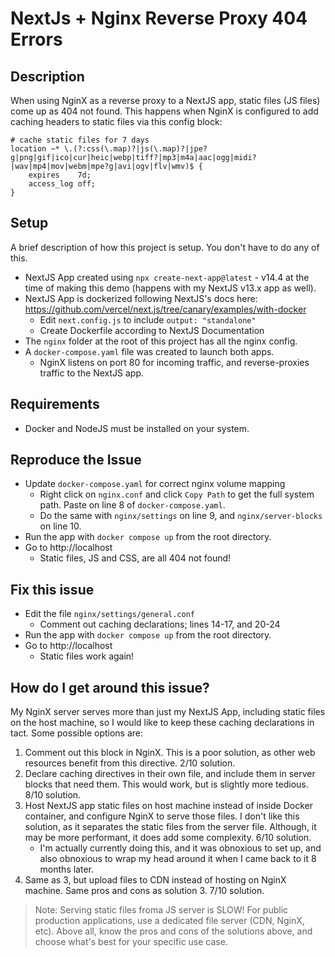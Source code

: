 # NextJs + Nginx Reverse Proxy 404 Errors

## Description

When using NginX as a reverse proxy to a NextJS app, static files (JS files) come up as 404 not found. This happens when NginX is configured to add caching headers to static files via this config block:

```config
# cache static files for 7 days
location ~* \.(?:css(\.map)?|js(\.map)?|jpe?g|png|gif|ico|cur|heic|webp|tiff?|mp3|m4a|aac|ogg|midi?|wav|mp4|mov|webm|mpe?g|avi|ogv|flv|wmv)$ {
    expires    7d;
    access_log off;
}
```

## Setup

A brief description of how this project is setup. You don't have to do any of this.

- NextJS App created using `npx create-next-app@latest` - v14.4 at the time of making this demo (happens with my NextJS v13.x app as well).
- NextJS App is dockerized following NextJS's docs here: https://github.com/vercel/next.js/tree/canary/examples/with-docker
  - Edit `next.config.js` to include `output: "standalone"`
  - Create Dockerfile according to NextJS Documentation
- The `nginx` folder at the root of this project has all the nginx config.
- A `docker-compose.yaml` file was created to launch both apps.
  - NginX listens on port 80 for incoming traffic, and reverse-proxies traffic to the NextJS app.

## Requirements

- Docker and NodeJS must be installed on your system.

## Reproduce the Issue

- Update `docker-compose.yaml` for correct nginx volume mapping
  - Right click on `nginx.conf` and click `Copy Path` to get the full system path. Paste on line 8 of `docker-compose.yaml`.
  - Do the same with `nginx/settings` on line 9, and `nginx/server-blocks` on line 10.
- Run the app with `docker compose up` from the root directory.
- Go to http://localhost
  - Static files, JS and CSS, are all 404 not found!

## Fix this issue

- Edit the file `nginx/settings/general.conf`
  - Comment out caching declarations; lines 14-17, and 20-24
- Run the app with `docker compose up` from the root directory.
- Go to http://localhost
  - Static files work again!

## How do I get around this issue?

My NginX server serves more than just my NextJS App, including static files on the host machine, so I would like to keep these caching declarations in tact. Some possible options are:

1. Comment out this block in NginX. This is a poor solution, as other web resources benefit from this directive. 2/10 solution.
2. Declare caching directives in their own file, and include them in server blocks that need them. This would work, but is slightly more tedious. 8/10 solution.
3. Host NextJS app static files on host machine instead of inside Docker container, and configure NginX to serve those files. I don't like this solution, as it separates the static files from the server file. Although, it may be more performant, it does add some complexity. 6/10 solution.
   - I'm actually currently doing this, and it was obnoxious to set up, and also obnoxious to wrap my head around it when I came back to it 8 months later.
4. Same as 3, but upload files to CDN instead of hosting on NginX machine. Same pros and cons as solution 3. 7/10 solution.


> Note: Serving static files froma JS server is SLOW! For public production applications, use a dedicated file server (CDN, NginX, etc). Above all, know the pros and cons of the solutions above, and choose what's best for your specific use case.
